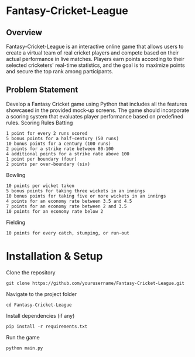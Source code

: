 # Fantasy-Cricket-League
## Overview

Fantasy-Cricket-League is an interactive online game that allows users to create a virtual team of real cricket players and compete based on their actual performance in live matches. Players earn points according to their selected cricketers' real-time statistics, and the goal is to maximize points and secure the top rank among participants.

## Problem Statement

Develop a Fantasy Cricket game using Python that includes all the features showcased in the provided mock-up screens. The game should incorporate a scoring system that evaluates player performance based on predefined rules.
Scoring Rules
Batting

    1 point for every 2 runs scored
    5 bonus points for a half-century (50 runs)
    10 bonus points for a century (100 runs)
    2 points for a strike rate between 80-100
    4 additional points for a strike rate above 100
    1 point per boundary (four)
    2 points per over-boundary (six)

Bowling

    10 points per wicket taken
    5 bonus points for taking three wickets in an innings
    10 bonus points for taking five or more wickets in an innings
    4 points for an economy rate between 3.5 and 4.5
    7 points for an economy rate between 2 and 3.5
    10 points for an economy rate below 2

Fielding

    10 points for every catch, stumping, or run-out

# Installation & Setup

Clone the repository

    git clone https://github.com/yourusername/Fantasy-Cricket-League.git

Navigate to the project folder

    cd Fantasy-Cricket-League

Install dependencies (if any)

    pip install -r requirements.txt

Run the game

    python main.py
